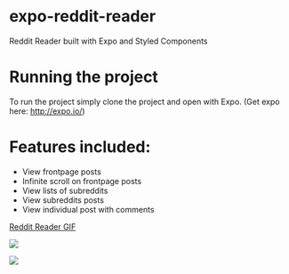 # expo-reddit-reader
Reddit Reader built with Expo and Styled Components

# Running the project
To run the project simply clone the project and open with Expo. (Get expo here: http://expo.io/)

# Features included:
- View frontpage posts
- Infinite scroll on frontpage posts
- View lists of subreddits
- View subreddits posts
- View individual post with comments

[Reddit Reader GIF](http://imgur.com/a/vRa7t)

![](http://i.imgur.com/uPJsEFT.png)

![](http://i.imgur.com/aikAGXI.png)
